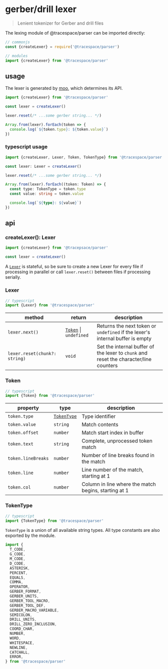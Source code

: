 # gerber/drill lexer

> Lenient tokenizer for Gerber and drill files

The lexing module of @tracespace/parser can be imported directly:

```js
// commonjs
const {createLexer} = require('@tracespace/parser')

// modules
import {createLexer} from '@tracespace/parser'
```

## usage

The lexer is generated by [moo][], which determines its API.

```js
import {createLexer} from '@tracespace/parser'

const lexer = createLexer()

lexer.reset(/* ...some gerber string... */)

Array.from(lexer).forEach(token => {
  console.log(`${token.type}: ${token.value}`)
})
```

[moo]: https://github.com/no-context/moo

### typescript usage

```ts
import {createLexer, Lexer, Token, TokenType} from '@tracespace/parser'

const lexer: Lexer = createLexer()

lexer.reset(/* ...some gerber string... */)

Array.from(lexer).forEach((token: Token) => {
  const type: TokenType = token.type
  const value: string = token.value

  console.log(`${type}: ${value}`)
})
```

## api

### createLexer(): Lexer

```js
import {createLexer} from '@tracepsace/parser'

const lexer = createLexer()
```

A [`Lexer`](#Lexer) is stateful, so be sure to create a new Lexer for every file if processing in parallel or call `lexer.reset()` between files if processing serially.

### Lexer

```ts
// typescript
import {Lexer} from '@tracespace/parser'
```

| method                        | return                               | description                                                                           |
| ----------------------------- | ------------------------------------ | ------------------------------------------------------------------------------------- |
| `lexer.next()`                | [`Token`](#Token) &vert; `undefined` | Returns the next token or `undefined` if the lexer's internal buffer is empty         |
| `lexer.reset(chunk?: string)` | `void`                               | Set the internal buffer of the lexer to `chunk` and reset the character/line counters |

### Token

```ts
// typescript
import {Token} from '@tracespace/parser'
```

| property           | type                      | description                                          |
| ------------------ | ------------------------- | ---------------------------------------------------- |
| `token.type`       | [`TokenType`](#TokenType) | Type identifier                                      |
| `token.value`      | `string`                  | Match contents                                       |
| `token.offset`     | `number`                  | Match start index in buffer                          |
| `token.text`       | `string`                  | Complete, unprocessed token match                    |
| `token.lineBreaks` | `number`                  | Number of line breaks found in the match             |
| `token.line`       | `number`                  | Line number of the match, starting at 1              |
| `token.col`        | `number`                  | Column in line where the match begins, starting at 1 |

### TokenType

```ts
// typescript
import {TokenType} from '@tracespace/parser'
```

`TokenType` is a union of all available string types. All type constants are also exported by the module.

```js
import {
  T_CODE,
  G_CODE,
  M_CODE,
  D_CODE,
  ASTERISK,
  PERCENT,
  EQUALS,
  COMMA,
  OPERATOR,
  GERBER_FORMAT,
  GERBER_UNITS,
  GERBER_TOOL_MACRO,
  GERBER_TOOL_DEF,
  GERBER_MACRO_VARIABLE,
  SEMICOLON,
  DRILL_UNITS,
  DRILL_ZERO_INCLUSION,
  COORD_CHAR,
  NUMBER,
  WORD,
  WHITESPACE,
  NEWLINE,
  CATCHALL,
  ERROR,
} from '@tracespace/parser'
```
